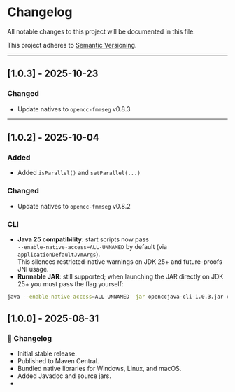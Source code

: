 # Changelog

All notable changes to this project will be documented in this file.

This project adheres to [Semantic Versioning](https://semver.org/).

---

## [1.0.3] - 2025-10-23

### Changed

- Update natives to `opencc-fmmseg` v0.8.3

---

## [1.0.2] - 2025-10-04

### Added

- Added `isParallel()` and `setParallel(...)`

### Changed

- Update natives to `opencc-fmmseg` v0.8.2

### CLI

- **Java 25 compatibility**: start scripts now pass  
  `--enable-native-access=ALL-UNNAMED` by default (via `applicationDefaultJvmArgs`).  
  This silences restricted-native warnings on JDK 25+ and future-proofs JNI usage.
- **Runnable JAR**: still supported; when launching the JAR directly on JDK 25+ you must pass the flag yourself:

```bash
java --enable-native-access=ALL-UNNAMED -jar openccjava-cli-1.0.3.jar convert -c s2t -p
```

## [1.0.0] - 2025-08-31

### 📝 Changelog

- Initial stable release.
- Published to Maven Central.
- Bundled native libraries for Windows, Linux, and macOS.
- Added Javadoc and source jars.
- 